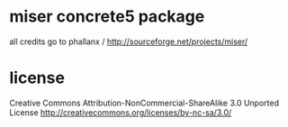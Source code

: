 miser concrete5 package
=======================

all credits go to phallanx / http://sourceforge.net/projects/miser/

license
=======
Creative Commons Attribution-NonCommercial-ShareAlike 3.0 Unported License
http://creativecommons.org/licenses/by-nc-sa/3.0/
